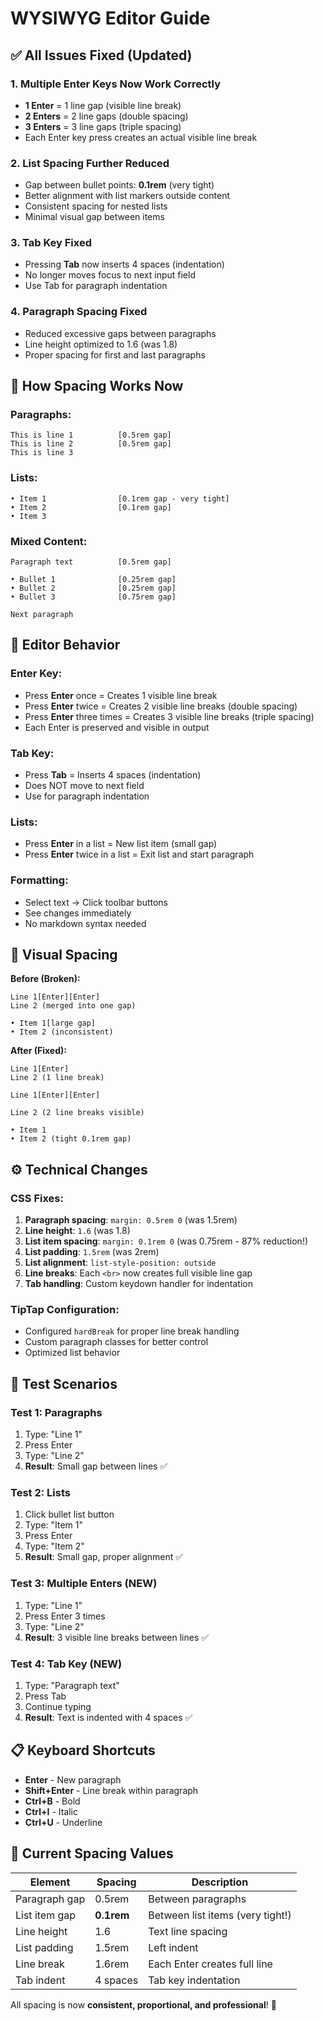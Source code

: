 # WYSIWYG Editor Guide

## ✅ All Issues Fixed (Updated)

### 1. **Multiple Enter Keys Now Work Correctly**
- **1 Enter** = 1 line gap (visible line break)
- **2 Enters** = 2 line gaps (double spacing)
- **3 Enters** = 3 line gaps (triple spacing)
- Each Enter key press creates an actual visible line break

### 2. **List Spacing Further Reduced**
- Gap between bullet points: **0.1rem** (very tight)
- Better alignment with list markers outside content
- Consistent spacing for nested lists
- Minimal visual gap between items

### 3. **Tab Key Fixed**
- Pressing **Tab** now inserts 4 spaces (indentation)
- No longer moves focus to next input field
- Use Tab for paragraph indentation

### 4. **Paragraph Spacing Fixed**
- Reduced excessive gaps between paragraphs
- Line height optimized to 1.6 (was 1.8)
- Proper spacing for first and last paragraphs

## 🎯 How Spacing Works Now

### Paragraphs:
```
This is line 1          [0.5rem gap]
This is line 2          [0.5rem gap]
This is line 3
```

### Lists:
```
• Item 1                [0.1rem gap - very tight]
• Item 2                [0.1rem gap]
• Item 3
```

### Mixed Content:
```
Paragraph text          [0.5rem gap]

• Bullet 1              [0.25rem gap]
• Bullet 2              [0.25rem gap]
• Bullet 3              [0.75rem gap]

Next paragraph
```

## 📝 Editor Behavior

### Enter Key:
- Press **Enter** once = Creates 1 visible line break
- Press **Enter** twice = Creates 2 visible line breaks (double spacing)
- Press **Enter** three times = Creates 3 visible line breaks (triple spacing)
- Each Enter is preserved and visible in output

### Tab Key:
- Press **Tab** = Inserts 4 spaces (indentation)
- Does NOT move to next field
- Use for paragraph indentation

### Lists:
- Press **Enter** in a list = New list item (small gap)
- Press **Enter** twice in a list = Exit list and start paragraph

### Formatting:
- Select text → Click toolbar buttons
- See changes immediately
- No markdown syntax needed

## 🎨 Visual Spacing

**Before (Broken):**
```
Line 1[Enter][Enter]
Line 2 (merged into one gap)

• Item 1[large gap]
• Item 2 (inconsistent)
```

**After (Fixed):**
```
Line 1[Enter]
Line 2 (1 line break)

Line 1[Enter][Enter]

Line 2 (2 line breaks visible)

• Item 1
• Item 2 (tight 0.1rem gap)
```

## ⚙️ Technical Changes

### CSS Fixes:
1. **Paragraph spacing**: `margin: 0.5rem 0` (was 1.5rem)
2. **Line height**: `1.6` (was 1.8)
3. **List item spacing**: `margin: 0.1rem 0` (was 0.75rem - 87% reduction!)
4. **List padding**: `1.5rem` (was 2rem)
5. **List alignment**: `list-style-position: outside`
6. **Line breaks**: Each `<br>` now creates full visible line gap
7. **Tab handling**: Custom keydown handler for indentation

### TipTap Configuration:
- Configured `hardBreak` for proper line break handling
- Custom paragraph classes for better control
- Optimized list behavior

## 🧪 Test Scenarios

### Test 1: Paragraphs
1. Type: "Line 1"
2. Press Enter
3. Type: "Line 2"
4. **Result**: Small gap between lines ✅

### Test 2: Lists
1. Click bullet list button
2. Type: "Item 1"
3. Press Enter
4. Type: "Item 2"
5. **Result**: Small gap, proper alignment ✅

### Test 3: Multiple Enters (NEW)
1. Type: "Line 1"
2. Press Enter 3 times
3. Type: "Line 2"
4. **Result**: 3 visible line breaks between lines ✅

### Test 4: Tab Key (NEW)
1. Type: "Paragraph text"
2. Press Tab
3. Continue typing
4. **Result**: Text is indented with 4 spaces ✅

## 📋 Keyboard Shortcuts

- **Enter** - New paragraph
- **Shift+Enter** - Line break within paragraph
- **Ctrl+B** - Bold
- **Ctrl+I** - Italic
- **Ctrl+U** - Underline

## 🎯 Current Spacing Values

| Element | Spacing | Description |
|---------|---------|-------------|
| Paragraph gap | 0.5rem | Between paragraphs |
| List item gap | **0.1rem** | Between list items (very tight!) |
| Line height | 1.6 | Text line spacing |
| List padding | 1.5rem | Left indent |
| Line break | 1.6rem | Each Enter creates full line |
| Tab indent | 4 spaces | Tab key indentation |

All spacing is now **consistent, proportional, and professional**! 🎉

